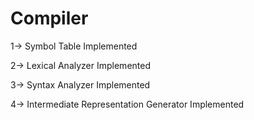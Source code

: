 # Compiler

1-> Symbol Table Implemented

2-> Lexical Analyzer Implemented

3-> Syntax Analyzer Implemented

4-> Intermediate Representation Generator Implemented
